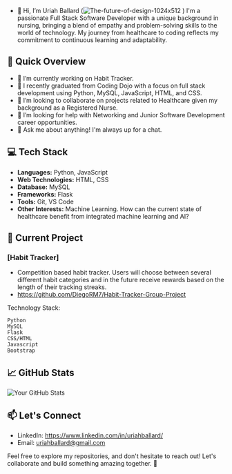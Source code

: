 - 👋 Hi, I’m Uriah Ballard
  (![The-future-of-design-1024x512](https://github.com/umballard/umballard/assets/137239028/628fa23d-e4b5-43cb-b440-dd6f8e65c71a)
)
I'm a passionate Full Stack Software Developer with a unique background in nursing, bringing a blend of empathy and problem-solving skills to the world of technology. My journey from healthcare to coding reflects my commitment to continuous learning and adaptability.

## 🚀 Quick Overview

- 🔭 I’m currently working on Habit Tracker.
- 🌱 I recently graduated from Coding Dojo with a focus on full stack development using Python, MySQL, JavaScript, HTML, and CSS.
- 👯 I’m looking to collaborate on projects related to Healthcare given my background as a Registered Nurse.
- 🤔 I’m looking for help with Networking and Junior Software Development career opportunities.
- 💬 Ask me about anything! I'm always up for a chat.
<!---
umballard/umballard is a ✨ special ✨ repository because its `README.md` (this file) appears on your GitHub profile.
You can click the Preview link to take a look at your changes.
--->


## 💻 Tech Stack

- **Languages:** Python, JavaScript
- **Web Technologies:** HTML, CSS
- **Database:** MySQL
- **Frameworks:** Flask
- **Tools:** Git, VS Code
- **Other Interests:** Machine Learning. How can the current state of healthcare benefit from integrated machine learning and AI?

## 🌟 Current Project

### [Habit Tracker]
- Competition based habit tracker. Users will choose between several different habit categories and in the future receive rewards based on the length of their tracking streaks.
- https://github.com/DiegoRM7/Habit-Tracker-Group-Project

Technology Stack:

    Python
    MySQL
    Flask
    CSS/HTML
    Javascript
    Bootstrap


## 📈 GitHub Stats

![Your GitHub Stats](https://github-readme-stats.vercel.app/api?username=your-username&show_icons=true&hide=contribs,prs)

## 📫 Let's Connect

- LinkedIn: https://www.linkedin.com/in/uriahballard/
- Email: uriahballard@gmail.com

Feel free to explore my repositories, and don't hesitate to reach out! Let's collaborate and build something amazing together. 🚀
